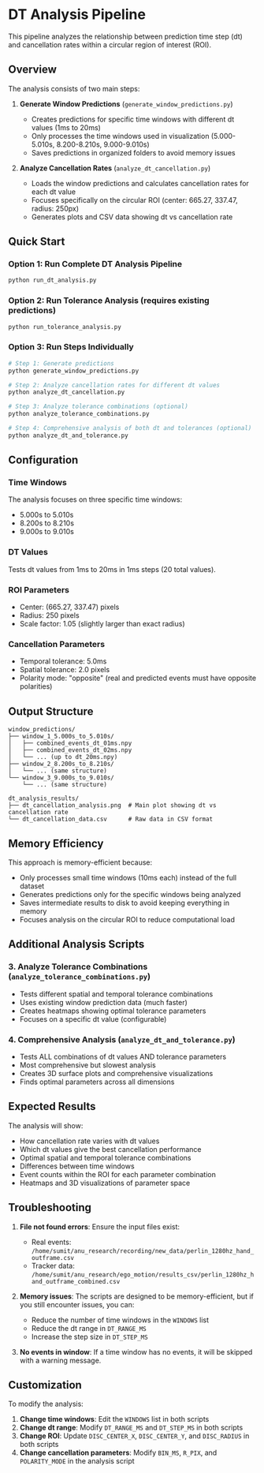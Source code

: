 # DT Analysis Pipeline

This pipeline analyzes the relationship between prediction time step (dt) and cancellation rates within a circular region of interest (ROI).

## Overview

The analysis consists of two main steps:

1. **Generate Window Predictions** (`generate_window_predictions.py`)
   - Creates predictions for specific time windows with different dt values (1ms to 20ms)
   - Only processes the time windows used in visualization (5.000-5.010s, 8.200-8.210s, 9.000-9.010s)
   - Saves predictions in organized folders to avoid memory issues

2. **Analyze Cancellation Rates** (`analyze_dt_cancellation.py`)
   - Loads the window predictions and calculates cancellation rates for each dt value
   - Focuses specifically on the circular ROI (center: 665.27, 337.47, radius: 250px)
   - Generates plots and CSV data showing dt vs cancellation rate

## Quick Start

### Option 1: Run Complete DT Analysis Pipeline
```bash
python run_dt_analysis.py
```

### Option 2: Run Tolerance Analysis (requires existing predictions)
```bash
python run_tolerance_analysis.py
```

### Option 3: Run Steps Individually
```bash
# Step 1: Generate predictions
python generate_window_predictions.py

# Step 2: Analyze cancellation rates for different dt values
python analyze_dt_cancellation.py

# Step 3: Analyze tolerance combinations (optional)
python analyze_tolerance_combinations.py

# Step 4: Comprehensive analysis of both dt and tolerances (optional)
python analyze_dt_and_tolerance.py
```

## Configuration

### Time Windows
The analysis focuses on three specific time windows:
- 5.000s to 5.010s
- 8.200s to 8.210s  
- 9.000s to 9.010s

### DT Values
Tests dt values from 1ms to 20ms in 1ms steps (20 total values).

### ROI Parameters
- Center: (665.27, 337.47) pixels
- Radius: 250 pixels
- Scale factor: 1.05 (slightly larger than exact radius)

### Cancellation Parameters
- Temporal tolerance: 5.0ms
- Spatial tolerance: 2.0 pixels
- Polarity mode: "opposite" (real and predicted events must have opposite polarities)

## Output Structure

```
window_predictions/
├── window_1_5.000s_to_5.010s/
│   ├── combined_events_dt_01ms.npy
│   ├── combined_events_dt_02ms.npy
│   └── ... (up to dt_20ms.npy)
├── window_2_8.200s_to_8.210s/
│   └── ... (same structure)
└── window_3_9.000s_to_9.010s/
    └── ... (same structure)

dt_analysis_results/
├── dt_cancellation_analysis.png  # Main plot showing dt vs cancellation rate
└── dt_cancellation_data.csv      # Raw data in CSV format
```

## Memory Efficiency

This approach is memory-efficient because:
- Only processes small time windows (10ms each) instead of the full dataset
- Generates predictions only for the specific windows being analyzed
- Saves intermediate results to disk to avoid keeping everything in memory
- Focuses analysis on the circular ROI to reduce computational load

## Additional Analysis Scripts

### 3. **Analyze Tolerance Combinations** (`analyze_tolerance_combinations.py`)
   - Tests different spatial and temporal tolerance combinations
   - Uses existing window prediction data (much faster)
   - Creates heatmaps showing optimal tolerance parameters
   - Focuses on a specific dt value (configurable)

### 4. **Comprehensive Analysis** (`analyze_dt_and_tolerance.py`)
   - Tests ALL combinations of dt values AND tolerance parameters
   - Most comprehensive but slowest analysis
   - Creates 3D surface plots and comprehensive visualizations
   - Finds optimal parameters across all dimensions

## Expected Results

The analysis will show:
- How cancellation rate varies with dt values
- Which dt values give the best cancellation performance
- Optimal spatial and temporal tolerance combinations
- Differences between time windows
- Event counts within the ROI for each parameter combination
- Heatmaps and 3D visualizations of parameter space

## Troubleshooting

1. **File not found errors**: Ensure the input files exist:
   - Real events: `/home/sumit/anu_research/recording/new_data/perlin_1280hz_hand_outframe.csv`
   - Tracker data: `/home/sumit/anu_research/ego_motion/results_csv/perlin_1280hz_hand_outframe_combined.csv`

2. **Memory issues**: The scripts are designed to be memory-efficient, but if you still encounter issues, you can:
   - Reduce the number of time windows in the `WINDOWS` list
   - Reduce the dt range in `DT_RANGE_MS`
   - Increase the step size in `DT_STEP_MS`

3. **No events in window**: If a time window has no events, it will be skipped with a warning message.

## Customization

To modify the analysis:

1. **Change time windows**: Edit the `WINDOWS` list in both scripts
2. **Change dt range**: Modify `DT_RANGE_MS` and `DT_STEP_MS` in both scripts
3. **Change ROI**: Update `DISC_CENTER_X`, `DISC_CENTER_Y`, and `DISC_RADIUS` in both scripts
4. **Change cancellation parameters**: Modify `BIN_MS`, `R_PIX`, and `POLARITY_MODE` in the analysis script

